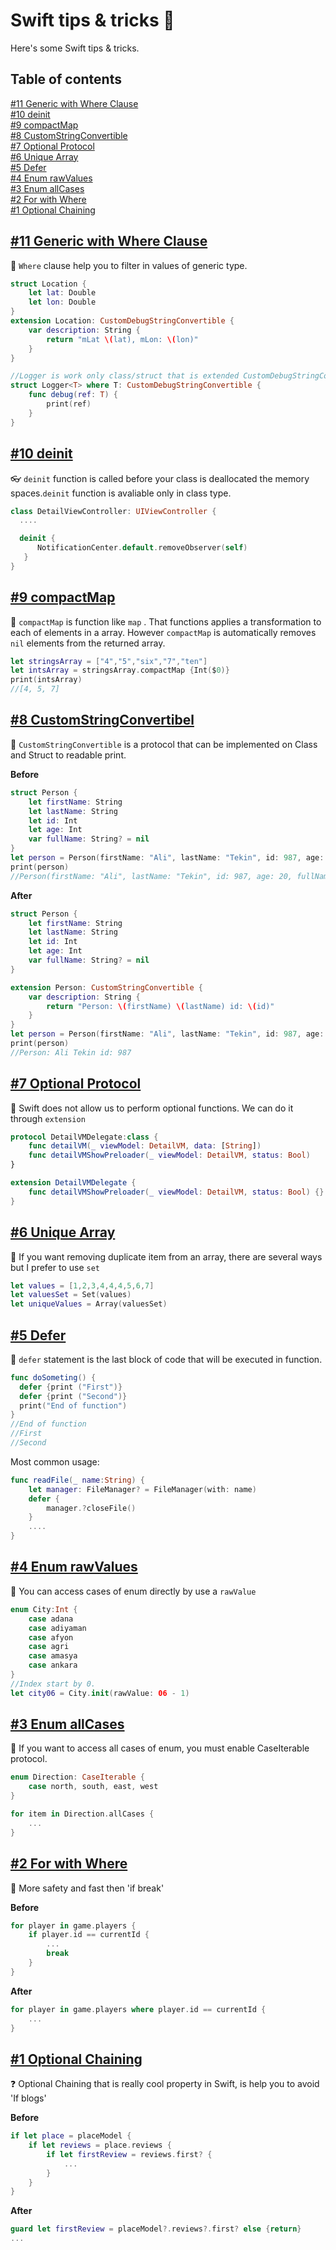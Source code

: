 #  Swift tips & tricks 🚀

Here's some Swift tips & tricks. 


## Table of contents

[#11 Generic with Where Clause](https://github.com/necatievrenyasar/SwiftTipsTricks#11-generic-with-where-clause)   
[#10 deinit](https://github.com/necatievrenyasar/SwiftTipsTricks#10-deinit)   
[#9 compactMap](https://github.com/necatievrenyasar/SwiftTipsTricks#9-compactmap)   
[#8 CustomStringConvertible](https://github.com/necatievrenyasar/SwiftTipsTricks#8-customstringconvertible)   
[#7 Optional Protocol](https://github.com/necatievrenyasar/SwiftTipsTricks#7-optional-protocol)   
[#6 Unique Array](https://github.com/necatievrenyasar/SwiftTipsTricks#6-unique-array)   
[#5 Defer](https://github.com/necatievrenyasar/SwiftTipsTricks#5-defer)   
[#4 Enum rawValues](https://github.com/necatievrenyasar/SwiftTipsTricks#4-enum-rawvalues)   
[#3 Enum allCases](https://github.com/necatievrenyasar/SwiftTipsTricks#3-enum-allcases)   
[#2 For with Where](https://github.com/necatievrenyasar/SwiftTipsTricks#2-for-with-where)   
[#1 Optional Chaining](https://github.com/necatievrenyasar/SwiftTipsTricks#1-optional-chaining)   



## [#11 Generic with Where Clause](http://swiftevreni.com)

🥽 `Where` clause help you to filter in values of generic type. 

```swift
struct Location {
    let lat: Double
    let lon: Double
}
extension Location: CustomDebugStringConvertible {
    var description: String {
        return "mLat \(lat), mLon: \(lon)"
    }
}

//Logger is work only class/struct that is extended CustomDebugStringConvertible
struct Logger<T> where T: CustomDebugStringConvertible {
    func debug(ref: T) {
        print(ref)
    }
}
```



## [#10 deinit](http://swiftevreni.com)

👓 `deinit` function is called before your class is deallocated the memory spaces.`deinit` function is avaliable only in class type.

```swift
class DetailViewController: UIViewController {
  ....

  deinit {
      NotificationCenter.default.removeObserver(self)
   }
}
```





## [#9 compactMap](http://swiftevreni.com)

🐝 `compactMap` is function like `map` . That functions applies a transformation to each of elements in a array. However  `compactMap` is automatically removes `nil` elements from the returned array.


```swift
let stringsArray = ["4","5","six","7","ten"]
let intsArray = stringsArray.compactMap {Int($0)}
print(intsArray)
//[4, 5, 7]
```





## [#8 CustomStringConvertibel](http://swiftevreni.com)

🐊 `CustomStringConvertible` is a protocol that can be implemented on Class and Struct to readable print. 

**Before**

```swift
struct Person {
    let firstName: String
    let lastName: String
    let id: Int
    let age: Int
    var fullName: String? = nil
}
let person = Person(firstName: "Ali", lastName: "Tekin", id: 987, age: 20)
print(person)
//Person(firstName: "Ali", lastName: "Tekin", id: 987, age: 20, fullName: nil)
```

**After**

```swift
struct Person {
    let firstName: String
    let lastName: String
    let id: Int
    let age: Int
    var fullName: String? = nil
}

extension Person: CustomStringConvertible {
    var description: String {
        return "Person: \(firstName) \(lastName) id: \(id)"
    }
}
let person = Person(firstName: "Ali", lastName: "Tekin", id: 987, age: 20)
print(person)
//Person: Ali Tekin id: 987
```





## [#7 Optional Protocol](http://swiftevreni.com)

🦁 Swift does not allow us to perform optional functions. We can do it through `extension`

```swift
protocol DetailVMDelegate:class {
    func detailVM(_ viewModel: DetailVM, data: [String])
    func detailVMShowPreloader(_ viewModel: DetailVM, status: Bool)
}

extension DetailVMDelegate {
    func detailVMShowPreloader(_ viewModel: DetailVM, status: Bool) {}
}
```





## [#6 Unique Array](http://swiftevreni.com)

🦿 If you want removing duplicate item from an array, there are several ways but I prefer to use  `set`  

```swift
let values = [1,2,3,4,4,4,5,6,7]
let valuesSet = Set(values)
let uniqueValues = Array(valuesSet)
```





## [#5 Defer](http://swiftevreni.com)

🦿 `defer` statement is the last block of code that will be executed in function. 

```swift
func doSometing() {
  defer {print ("First")}
  defer {print ("Second")}
  print("End of function")
}
//End of function
//First
//Second
```

Most common usage:

```swift
func readFile(_ name:String) {
  	let manager: FileManager? = FileManager(with: name) 
  	defer {
      	manager.?closeFile()
    }
  	....
}
```






## [#4 Enum rawValues](http://swiftevreni.com)

🎃 You can access cases of enum directly by use a `rawValue`

```swift
enum City:Int {
    case adana
    case adiyaman
    case afyon
    case agri
    case amasya
    case ankara
}
//Index start by 0.
let city06 = City.init(rawValue: 06 - 1)
```





## [#3 Enum allCases](http://swiftevreni.com)

🧣 If you want to access all cases of enum, you must enable CaseIterable protocol.

```swift
enum Direction: CaseIterable {
    case north, south, east, west
}

for item in Direction.allCases {
  	...
}
```





## [#2 For with Where](http://swiftevreni.com)

🐨 More safety and fast then 'if break'

**Before**

```swift
for player in game.players {
    if player.id == currentId {
        ...
        break
    }
}
```
**After**
```swift
for player in game.players where player.id == currentId {
    ...
}
```





## [#1 Optional Chaining](http://swiftevreni.com)

❓ Optional Chaining that is really cool property in Swift, is help you to avoid 'If blogs'

**Before**
```swift
if let place = placeModel {
    if let reviews = place.reviews {
        if let firstReview = reviews.first? {
            ...
        }
    }
}
```
**After**
```swift
guard let firstReview = placeModel?.reviews?.first? else {return}
...
```
